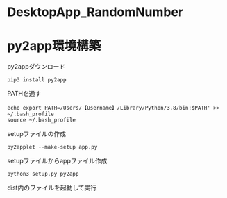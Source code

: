 # DesktopApp_RandomNumber
# py2app環境構築
py2appダウンロード
```
pip3 install py2app
```
PATHを通す
```
echo export PATH=/Users/【Username】/Library/Python/3.8/bin:$PATH' >> ~/.bash_profile
source ~/.bash_profile
```
setupファイルの作成

```
py2applet --make-setup app.py
```
setupファイルからappファイル作成

```
python3 setup.py py2app 
```
dist内のファイルを起動して実行
